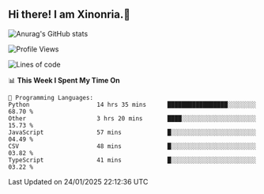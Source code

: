 ## Hi there! I am Xinonria.👋

![Anurag's GitHub stats](https://status-git-main-xinonrias-projects-f26540e3.vercel.app/api?username=xinonria&hide=stars,issues)

<!--START_SECTION:waka-->
![Profile Views](http://img.shields.io/badge/Profile%20Views-0-blue)

![Lines of code](https://img.shields.io/badge/From%20Hello%20World%20I%27ve%20Written-965.9%20thousand%20lines%20of%20code-blue)

📊 **This Week I Spent My Time On** 

```text
💬 Programming Languages: 
Python                   14 hrs 35 mins      █████████████████░░░░░░░░   68.70 % 
Other                    3 hrs 20 mins       ████░░░░░░░░░░░░░░░░░░░░░   15.73 % 
JavaScript               57 mins             █░░░░░░░░░░░░░░░░░░░░░░░░   04.49 % 
CSV                      48 mins             █░░░░░░░░░░░░░░░░░░░░░░░░   03.82 % 
TypeScript               41 mins             █░░░░░░░░░░░░░░░░░░░░░░░░   03.22 % 
```


 Last Updated on 24/01/2025 22:12:36 UTC
<!--END_SECTION:waka-->

<!--
**xinonria/xinonria** is a ✨ _special_ ✨ repository because its `README.md` (this file) appears on your GitHub profile.

Here are some ideas to get you started:

- 🔭 I’m currently working on ...
- 🌱 I’m currently learning ...
- 👯 I’m looking to collaborate on ...
- 🤔 I’m looking for help with ...
- 💬 Ask me about ...
- 📫 How to reach me: ...
- 😄 Pronouns: ...
- ⚡ Fun fact: ...
-->
